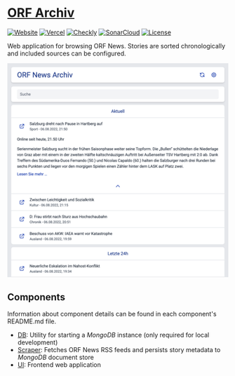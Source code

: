 # [ORF Archiv](https://orfarchiv.news)

[![Website](https://img.shields.io/website?down_color=red&down_message=offline&up_color=brightgreen&up_message=online&url=https%3A%2F%2Forfarchiv.news)](https://orfarchiv.news)
[![Vercel](https://vercelbadge.vercel.app/api/Robin-w151/orfarchiv)](https://vercel.com)
[![Checkly](https://api.checklyhq.com/v1/badges/checks/73f3605f-2955-4560-bee9-36116ce4b3b9?style=flat&theme=default)](https://www.checklyhq.com/)
[![SonarCloud](https://sonarcloud.io/api/project_badges/measure?project=Robin-w151_orfarchiv&metric=alert_status)](https://sonarcloud.io/summary/new_code?id=Robin-w151_orfarchiv)
[![License](https://img.shields.io/github/license/Robin-w151/orfarchiv?color=blue)](https://github.com/Robin-w151/orfarchiv/blob/main/LICENSE)

Web application for browsing ORF News. Stories are sorted chronologically and included sources can be configured.

![Example](screenshot.png)

## Components

Information about component details can be found in each component's README.md file.

* [DB](db/README.md): Utility for starting a *MongoDB* instance (only required for local development)
* [Scraper](scraper/README.md): Fetches ORF News RSS feeds and persists story metadata to *MongoDB* document store
* [UI](ui/README.md): Frontend web application
